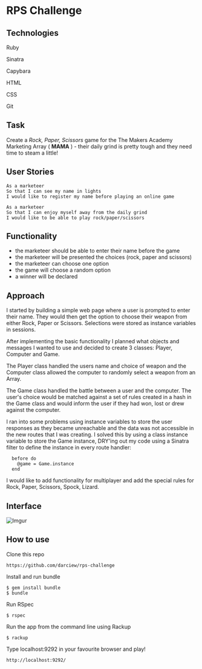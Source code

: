 # RPS Challenge

Technologies
----
Ruby

Sinatra

Capybara

HTML

CSS

Git

Task
----

Create a _Rock, Paper, Scissors_ game for the The Makers Academy Marketing Array ( **MAMA** ) - their daily grind is pretty tough and they need time to steam a little!

User Stories
----

```
As a marketeer
So that I can see my name in lights
I would like to register my name before playing an online game

As a marketeer
So that I can enjoy myself away from the daily grind
I would like to be able to play rock/paper/scissors
```

Functionality 
----
- the marketeer should be able to enter their name before the game
- the marketeer will be presented the choices (rock, paper and scissors)
- the marketeer can choose one option
- the game will choose a random option
- a winner will be declared

Approach
----

I started by building a simple web page where a user is prompted to enter their name. They would then get the option to choose their weapon from either Rock, Paper or Scissors. Selections were stored as instance variables in sessions.

After implementing the basic functionality I planned what objects and messages I wanted to use and decided to create 3 classes: Player, Computer and Game. 

The Player class handled the users name and choice of weapon and the Computer class allowed the computer to randomly select a weapon from an Array. 

The Game class handled the battle between a user and the computer. The user's choice would be matched against a set of rules created in a hash in the Game class and would inform the user if they had won, lost or drew against the computer.

I ran into some problems using instance variables to store the user responses as they became unreachable and the data was not accessible in the new routes that I was creating. I solved this by using a class instance variable to store the Game instance, DRY'ing out my code using a Sinatra filter to define the instance in every route handler:

```
  before do
    @game = Game.instance
  end  
```

I would like to add functionality for multiplayer and add the special rules for Rock, Paper, Scissors, Spock, Lizard.

Interface
----

![Imgur](https://i.imgur.com/OrGwzPg.png)

How to use
----

Clone this repo 

```
https://github.com/darciew/rps-challenge
```
Install and run bundle
```
$ gem install bundle
$ bundle
```

Run RSpec
```
$ rspec
```

Run the app from the command line using Rackup 
```
$ rackup
```

Type localhost:9292 in your favourite browser and play!

```
http://localhost:9292/
```
